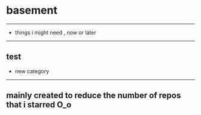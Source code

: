 # basement
---

* things i might need , now or later

------
test
------

* new category
---
mainly created to reduce the number of repos that i starred O_o
---
